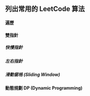 ## 列出常用的 LeetCode 算法

#### 遍歷

#### 雙指針

##### 快慢指針

##### 左右指針

##### 滑動窗格 (Sliding Window)

#### 動態規劃 DP (Dynamic Programming)

